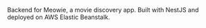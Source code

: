 Backend for Meowie, a movie discovery app. Built with NestJS and deployed on AWS Elastic Beanstalk.
